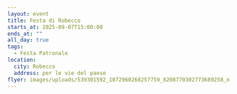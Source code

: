 ```yaml
---
layout: event
title: Festa di Robecco
starts_at: 2025-09-07T15:00:00
ends_at: ""
all_day: true
tags:
  - Festa Patronale
location:
  city: Robecco
  address: per le vie del paese
flyer: images/uploads/539301592_1072960268257759_8208770302773689258_n.jpg
---
```

